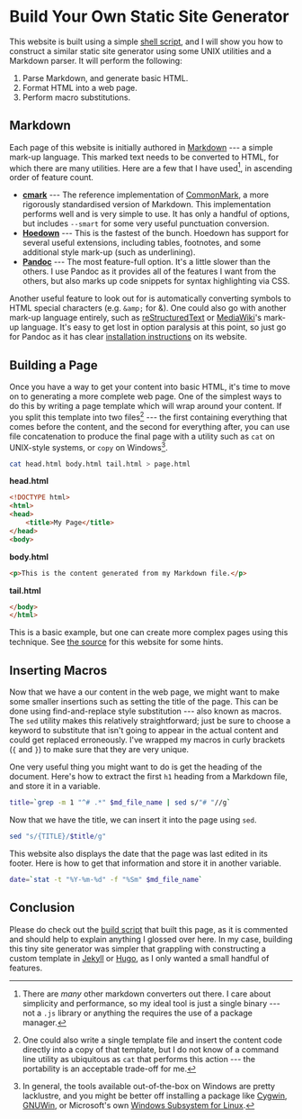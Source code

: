 # Build Your Own Static Site Generator
This website is built using a simple [shell script](src/build.sh), and I will show you how to construct a similar static site generator using some UNIX utilities and a Markdown parser. It will perform the following:

1. Parse Markdown, and generate basic HTML.
2. Format HTML into a web page.
3. Perform macro substitutions.

## Markdown
Each page of this website is initially authored in [Markdown](https://en.wikipedia.org/wiki/Markdown) --- a simple mark-up language. This marked text needs to be converted to HTML, for which there are many utilities. Here are a few that I have used[^1], in ascending order of feature count.

+ **[cmark](https://github.com/commonmark/cmark)** --- The reference implementation of [CommonMark](http://commonmark.org/), a more rigorously standardised version of Markdown. This implementation performs well and is very simple to use. It has only a handful of options, but includes `--smart` for some very useful punctuation conversion.
+ **[Hoedown](https://github.com/hoedown/hoedown)** --- This is the fastest of the bunch. Hoedown has support for several useful extensions, including tables, footnotes, and some additional style mark-up (such as underlining).
+ **[Pandoc](https://pandoc.org/)** --- The most feature-full option. It's a little slower than the others. I use Pandoc as it provides all of the features I want from the others, but also marks up code snippets for syntax highlighting via CSS.

Another useful feature to look out for is automatically converting symbols to HTML special characters (e.g. `&amp;` for &). One could also go with another mark-up language entirely, such as [reStructuredText](http://docutils.sourceforge.net/rst.html) or [MediaWiki](https://www.mediawiki.org/wiki/MediaWiki)'s mark-up language. It's easy to get lost in option paralysis at this point, so just go for Pandoc as it has clear [installation instructions](https://pandoc.org/installing.html) on its website.

## Building a Page
Once you have a way to get your content into basic HTML, it's time to move on to generating a more complete web page. One of the simplest ways to do this by writing a page template which will wrap around your content. If you split this template into two files[^2] --- the first containing everything that comes before the content, and the second for everything after, you can use file concatenation to produce the final page with a utility such as `cat` on UNIX-style systems, or `copy` on Windows[^3].

```sh
cat head.html body.html tail.html > page.html
```

**head.html**
```HTML
<!DOCTYPE html>
<html>
<head>
    <title>My Page</title>
</head>
<body>
```

**body.html**
```HTML
<p>This is the content generated from my Markdown file.</p>
```

**tail.html**
```HTML
</body>
</html>
```

This is a basic example, but one can create more complex pages using this technique. See [the source](https://github.com/benhenshaw/benhenshaw.github.io/tree/master/src) for this website for some hints.

## Inserting Macros
Now that we have a our content in the web page, we might want to make some smaller insertions such as setting the title of the page. This can be done using find-and-replace style substitution --- also known as macros. The `sed` utility makes this relatively straightforward; just be sure to choose a keyword to substitute that isn't going to appear in the actual content and could get replaced erroneously. I've wrapped my macros in curly brackets (`{` and `}`) to make sure that they are very unique.

One very useful thing you might want to do is get the heading of the document. Here's how to extract the first `h1` heading from a Markdown file, and store it in a variable.

```sh
title=`grep -m 1 "^# .*" $md_file_name | sed s/"# "//g`
```

Now that we have the title, we can insert it into the page using `sed`.

```sh
sed "s/{TITLE}/$title/g"
```

This website also displays the date that the page was last edited in its footer. Here is how to get that information and store it in another variable.

```sh
date=`stat -t "%Y-%m-%d" -f "%Sm" $md_file_name`
```

## Conclusion
Please do check out the [build script](src/build.sh) that built this page, as it is commented and should help to explain anything I glossed over here. In my case, building this tiny site generator was simpler that grappling with constructing a custom template in [Jekyll](https://jekyllrb.com/) or [Hugo](https://gohugo.io/), as I only wanted a small handful of features.



[^1]: There are *many* other markdown converters out there. I care about simplicity and performance, so my ideal tool is just a single binary --- not a `.js` library or anything the requires the use of a package manager.

[^2]: One could also write a single template file and insert the content code directly into a copy of that template, but I do not know of a command line utility as ubiquitous as `cat` that performs this action --- the portability is an acceptable trade-off for me.

[^3]: In general, the tools available out-of-the-box on Windows are pretty lacklustre, and you might be better off installing a package like [Cygwin](https://www.cygwin.com/), [GNUWin](http://gnuwin32.sourceforge.net/), or Microsoft's own [Windows Subsystem for Linux](https://docs.microsoft.com/en-us/windows/wsl/about).
